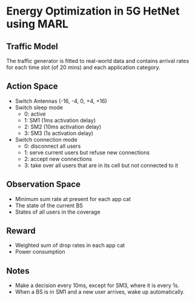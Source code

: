 # Energy Optimization in 5G HetNet using MARL

## Traffic Model

The traffic generator is fitted to real-world data and contains arrival rates for each time slot (of 20 mins) and each application category.

## Action Space

- Switch Antennas (-16, -4, 0, +4, +16)
- Switch sleep mode
  - 0: active
  - 1: SM1 (1ms activation delay)
  - 2: SM2 (10ms activation delay)
  - 3: SM3 (1s activation delay)
- Switch connection mode
  - 0: disconnect all users
  - 1: serve current users but refuse new connections
  - 2: accept new connections
  - 3: take over all users that are in its cell but not connected to it

## Observation Space

<!-- - Load prediction (by ES) for each app category in the next 10 secs -->
- Minimum sum rate at present for each app cat
- The state of the current BS
- States of all users in the coverage

## Reward

- Weighted sum of drop rates in each app cat
- Power consumption

## Notes

<!-- - Make a decision whenever users have been added or removed from the network -->
<!-- - When the BS is sleeping and a new user arrives, make a decision at once -->
<!-- - For a sleeping BS with waiting users, make a decision every 10 ms -->
<!-- - For a sleeping BS with no waiting users, make a decision every
  - 10ms, for SM1
  - 100ms, for SM2
  - 10s, for SM3 -->
- Make a decision every 10ms, except for SM3, where it is every 1s.
- When a BS is in SM1 and a new user arrives, wake up automatically.
